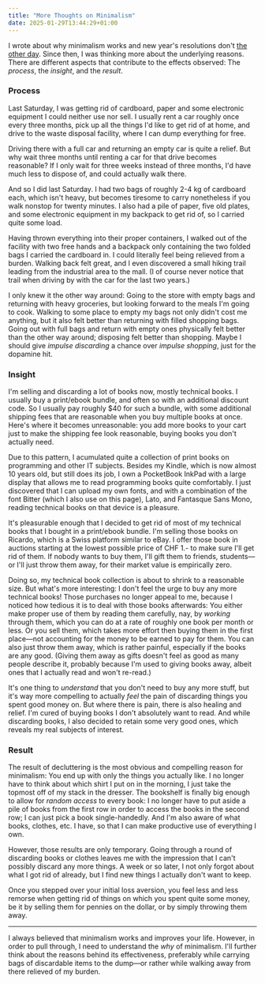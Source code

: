 ```yaml
---
title: "More Thoughts on Minimalism"
date: 2025-01-29T13:44:29+01:00
---
```


I wrote about why minimalism works and new year's resolutions don't [the other
day](#15). Since then, I was thinking more about the underlying reasons. There
are different aspects that contribute to the effects observed: The _process_,
the _insight_, and the _result_.

### Process

Last Saturday, I was getting rid of cardboard, paper and some electronic
equipment I could neither use nor sell. I usually rent a car roughly once every
three months, pick up all the things I'd like to get rid of at home, and drive
to the waste disposal facility, where I can dump everything for free.

Driving there with a full car and returning an empty car is quite a relief. But
why wait three months until renting a car for that drive becomes reasonable? If
I only wait for three weeks instead of three months, I'd have much less to
dispose of, and could actually walk there.

And so I did last Saturday. I had two bags of roughly 2-4 kg of cardboard each,
which isn't heavy, but becomes tiresome to carry nonetheless if you walk nonstop
for twenty minutes. I also had a pile of paper, five old plates, and some
electronic equipment in my backpack to get rid of, so I carried quite some load.

Having thrown everything into their proper containers, I walked out of the
facility with two free hands and a backpack only containing the two folded bags
I carried the cardboard in. I could literally feel being relieved from a burden.
Walking back felt great, and I even discovered a small hiking trail leading from
the industrial area to the mall. (I of course never notice that trail when
driving by with the car for the last two years.)

I only knew it the other way around: Going to the store with empty bags and
returning with heavy groceries, but looking forward to the meals I'm going to
cook. Walking to some place to empty my bags not only didn't cost me anything,
but it also felt better than returning with filled shopping bags. Going out with
full bags and return with empty ones physically felt better than the other way
around; disposing felt better than shopping. Maybe I should give _impulse
discarding_ a chance over _impulse shopping_, just for the dopamine hit.

### Insight

I'm selling and discarding a lot of books now, mostly technical books. I usually
buy a print/ebook bundle, and often so with an additional discount code. So I
usually pay roughly $40 for such a bundle, with some additional shipping fees
that are reasonable when you buy multiple books at once. Here's where it becomes
unreasonable: you add more books to your cart just to make the shipping fee look
reasonable, buying books you don't actually need.

Due to this pattern, I acumulated quite a collection of print books on
programming and other IT subjects. Besides my Kindle, which is now almost 10
years old, but still does its job, I own a PocketBook InkPad with a large
display that allows me to read programming books quite comfortably. I just
discovered that I can upload my own fonts, and with a combination of the font
Bitter (which I also use on this page), Lato, and Fantasque Sans Mono, reading
technical books on that device is a pleasure.

It's pleasurable enough that I decided to get rid of most of my technical books
that I bought in a print/ebook bundle. I'm selling those books on Ricardo, which
is a Swiss platform similar to eBay. I offer those book in auctions starting at
the lowest possible price of CHF 1.- to make sure I'll get rid of them. If
nobody wants to buy them, I'll gift them to friends, students—or I'll just throw
them away, for their market value is empirically zero.

Doing so, my technical book collection is about to shrink to a reasonable size.
But what's more interesting: I don't feel the urge to buy any more technical
books! Those purchases no longer appeal to me, because I noticed how tedious it
is to deal with those books afterwards: You either make proper use of them by
reading them carefully, nay, by _working_ through them, which you can do at a
rate of roughly one book per month or less. Or you sell them, which takes more
effort then buying them in the first place—not accounting for the money to be
earned to pay for them. You can also just throw them away, which is rather
painful, especially if the books are any good. (Giving them away as gifts
doesn't feel as good as many people describe it, probably because I'm used to
giving books away, albeit ones that I actually read and won't re-read.)

It's one thing to _understand_ that you don't need to buy any more stuff, but
it's way more compelling to actually _feel_ the pain of discarding things you
spent good money on. But where there is pain, there is also healing and relief.
I'm cured of buying books I don't absolutely want to read. And while discarding
books, I also decided to retain some very good ones, which reveals my real
subjects of interest.

### Result

The result of decluttering is the most obvious and compelling reason for
minimalism: You end up with only the things you actually like. I no longer have
to think about which shirt I put on in the morning, I just take the topmost off
of my stack in the dresser. The bookshelf is finally big enough to allow for
_random access_ to every book: I no longer have to put aside a pile of books
from the first row in order to access the books in the second row; I can just
pick a book single-handedly. And I'm also aware of what books, clothes, etc. I
have, so that I can make productive use of everything I own.

However, those results are only temporary. Going through a round of discarding
books or clothes leaves me with the impression that I can't possibly discard any
more things. A week or so later, I not only forgot about what I got rid of
already, but I find new things I actually don't want to keep.

Once you stepped over your initial loss aversion, you feel less and less remorse
when getting rid of things on which you spent quite some money, be it by selling
them for pennies on the dollar, or by simply throwing them away.

---

I always believed that minimalism works and improves your life. However, in
order to pull through, I need to understand the _why_ of minimalism. I'll
further think about the reasons behind its effectiveness, preferably while
carrying bags of discardable items to the dump—or rather while walking away
from there relieved of my burden.
